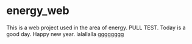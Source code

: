 # energy_web
This is a web project used in the area of energy.
PULL TEST.
Today is a good day.
Happy new year.
lalallalla
gggggggg
